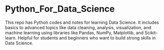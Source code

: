 # Python_For_Data_Science
This repo has Python codes and notes for learning Data Science. It includes basics to advanced topics like data cleaning, analysis, visualization, and machine learning using libraries like Pandas, NumPy, Matplotlib, and Scikit-learn. Helpful for students and beginners who want to build strong skills in Data Science.
